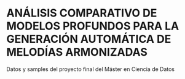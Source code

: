 # ANÁLISIS COMPARATIVO DE MODELOS PROFUNDOS PARA LA GENERACIÓN AUTOMÁTICA DE MELODÍAS ARMONIZADAS

Datos y samples del proyecto final del Máster en Ciencia de Datos
